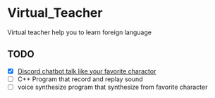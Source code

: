 # Virtual_Teacher
Virtual teacher help you to learn foreign language

## TODO
- [x] [Discord chatbot talk like your favorite charactor](https://www.youtube.com/watch?v=UjDpW_SOrlw&ab_channel=freeCodeCamp.org)
- [ ] C++ Program that record and replay sound
- [ ] voice synthesize program that synthesize from favorite character
